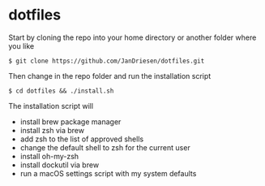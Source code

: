 # dotfiles

Start by cloning the repo into your home directory or another folder where you like
```
$ git clone https://github.com/JanDriesen/dotfiles.git
```

Then change in the repo folder and run the installation script
```
$ cd dotfiles && ./install.sh
```

The installation script will
+ install brew package manager
+ install zsh via brew
+ add zsh to the list of approved shells
+ change the default shell to zsh for the current user
+ install oh-my-zsh
+ install dockutil via brew
+ run a macOS settings script with my system defaults
